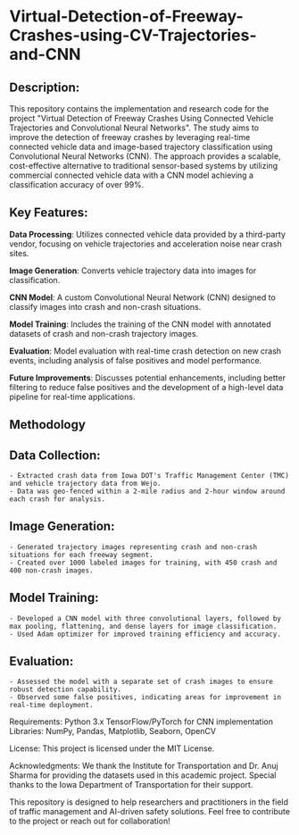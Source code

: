 # Virtual-Detection-of-Freeway-Crashes-using-CV-Trajectories-and-CNN

## Description:
  This repository contains the implementation and research code for the project "Virtual Detection of Freeway Crashes Using Connected Vehicle Trajectories and Convolutional Neural Networks". The study aims to improve the detection of freeway crashes by leveraging real-time connected vehicle data and image-based trajectory classification using Convolutional Neural Networks (CNN). The approach provides a scalable, cost-effective alternative to traditional sensor-based systems by utilizing commercial connected vehicle data with a CNN model achieving a classification accuracy of over 99%.

## Key Features:
  **Data Processing**: Utilizes connected vehicle data provided by a third-party vendor, focusing on vehicle trajectories and acceleration noise near crash sites.
  
  **Image Generation**: Converts vehicle trajectory data into images for classification.
  
  **CNN Model**: A custom Convolutional Neural Network (CNN) designed to classify images into crash and non-crash situations.
  
  **Model Training**: Includes the training of the CNN model with annotated datasets of crash and non-crash trajectory images.
  
  **Evaluation**: Model evaluation with real-time crash detection on new crash events, including analysis of false positives and model performance.
  
  **Future Improvements**: Discusses potential enhancements, including better filtering to reduce false positives and the development of a high-level data pipeline for real-time applications.
  
## Methodology
  ## Data Collection:
    - Extracted crash data from Iowa DOT's Traffic Management Center (TMC) and vehicle trajectory data from Wejo.
    - Data was geo-fenced within a 2-mile radius and 2-hour window around each crash for analysis.
  ## Image Generation:
    - Generated trajectory images representing crash and non-crash situations for each freeway segment.
    - Created over 1000 labeled images for training, with 450 crash and 400 non-crash images.
  ## Model Training:
    - Developed a CNN model with three convolutional layers, followed by max pooling, flattening, and dense layers for image classification.
    - Used Adam optimizer for improved training efficiency and accuracy.
  ## Evaluation:
    - Assessed the model with a separate set of crash images to ensure robust detection capability.
    - Observed some false positives, indicating areas for improvement in real-time deployment.
    
Requirements:
Python 3.x
TensorFlow/PyTorch for CNN implementation
Libraries: NumPy, Pandas, Matplotlib, Seaborn, OpenCV

License:
This project is licensed under the MIT License.

Acknowledgments:
We thank the Institute for Transportation and Dr. Anuj Sharma for providing the datasets used in this academic project. Special thanks to the Iowa Department of Transportation for their support.

This repository is designed to help researchers and practitioners in the field of traffic management and AI-driven safety solutions. Feel free to contribute to the project or reach out for collaboration!
